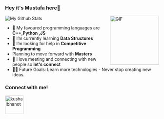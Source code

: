 ### Hey it's Mustafa here👋
<img align="right" alt="GIF" height="160px" src="https://media.giphy.com/media/du3J3cXyzhj75IOgvA/giphy.gif" />


<td>

  
![My Github Stats](https://github-readme-stats.vercel.app/api?username=Mustafa1310&show_icons=true&theme=radical)</td>
<td>
  
- 🔭 My favoured programming languages are <b>C++,Python ,JS</b>
- 🌱 I’m currently learning <b>Data Structures</b>
- 🤔 I’m looking for help in <b>Competitive Programming</b>
- Planning to move forward with <b>Masters</b>
- 💬 I love meeting and connecting with new people so <b>let's connect</b>
- 💪🏼 Future Goals: Learn more technologies - Never stop creating new ideas.


### Connect with me!
<p align="left">
  <a href="https://www.linkedin.com/in/mustafa1310/" target="_blank"><img align="center" src="https://cdn.jsdelivr.net/npm/simple-icons@3.0.1/icons/linkedin.svg" alt="kushalbhanot" height="60" width="60" /></a> &nbsp;&nbsp;
</p>

